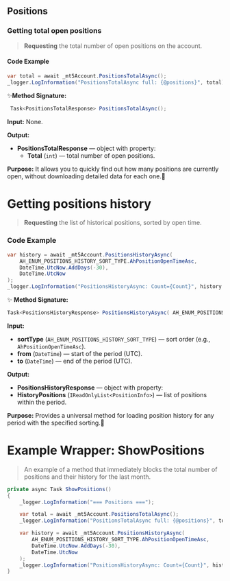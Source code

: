 ## Positions

### Getting total open positions

> **Requesting** the total number of open positions on the account.

#### Code Example

```csharp
var total = await _mt5Account.PositionsTotalAsync();
_logger.LogInformation("PositionsTotalAsync full: {@positions}", total);
```
✨**Method Signature:**
```csharp
 Task<PositionsTotalResponse> PositionsTotalAsync();
```
 **Input:** None.

 **Output:** 
  * **PositionsTotalResponse** — object with property:
    * **Total** (`int`) — total number of open positions.

**Purpose:**
It allows you to quickly find out how many positions are currently open, without downloading detailed data for each one.🚀




# Getting positions history

> **Requesting** the list of historical positions, sorted by open time.

### Code Example

```csharp
var history = await _mt5Account.PositionsHistoryAsync(
    AH_ENUM_POSITIONS_HISTORY_SORT_TYPE.AhPositionOpenTimeAsc,
    DateTime.UtcNow.AddDays(-30),
    DateTime.UtcNow
);
_logger.LogInformation("PositionsHistoryAsync: Count={Count}", history.HistoryPositions.Count);
```
✨ **Method Signature:** 
```csharp
Task<PositionsHistoryResponse> PositionsHistoryAsync( AH_ENUM_POSITIONS_HISTORY_SORT_TYPE sortType, DateTime from, DateTime to );
```

 **Input:**
 * **sortType** (`AH_ENUM_POSITIONS_HISTORY_SORT_TYPE`) — sort order (e.g., `AhPositionOpenTimeAsc`).
 * **from** (`DateTime`) — start of the period (UTC).
 * **to** (`DateTime`) — end of the period (UTC).

 **Output:**
  * **PositionsHistoryResponse** — object with property:
* **HistoryPositions** (`IReadOnlyList<PositionInfo>`) — list of positions within the period.

**Purpose:**
Provides a universal method for loading position history for any period with the specified sorting.🚀

# Example Wrapper: ShowPositions

>An example of a method that immediately blocks the total number of positions and their history for the last month.

```csharp
private async Task ShowPositions()
{
    _logger.LogInformation("=== Positions ===");

    var total = await _mt5Account.PositionsTotalAsync();
    _logger.LogInformation("PositionsTotalAsync full: {@positions}", total);

    var history = await _mt5Account.PositionsHistoryAsync(
        AH_ENUM_POSITIONS_HISTORY_SORT_TYPE.AhPositionOpenTimeAsc,
        DateTime.UtcNow.AddDays(-30),
        DateTime.UtcNow
    );
    _logger.LogInformation("PositionsHistoryAsync: Count={Count}", history.HistoryPositions.Count);
}
```

